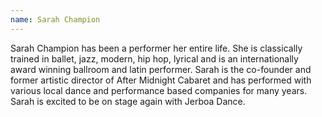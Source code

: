 ```yaml
---
name: Sarah Champion
---
```

Sarah Champion has been a performer her entire life. She is classically trained in ballet, jazz, modern, hip hop, lyrical and is an internationally award winning ballroom and latin performer. Sarah is the co-founder and former artistic director of After Midnight Cabaret and has performed with various local dance and performance based companies for many years. Sarah is excited to be on stage again with Jerboa Dance.
